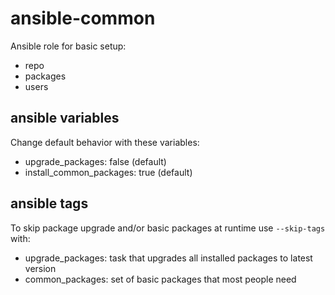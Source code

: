 # ansible-common

Ansible role for basic setup:

* repo
* packages
* users

## ansible variables

Change default behavior with these variables:

* upgrade_packages: false (default)
* install_common_packages: true (default)


## ansible tags

To skip package upgrade and/or basic packages at runtime use `--skip-tags` with:

* upgrade_packages: task that upgrades all installed packages to latest version
* common_packages: set of basic packages that most people need


